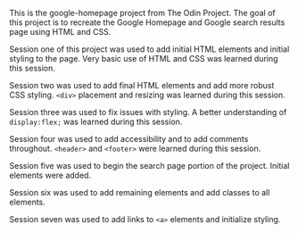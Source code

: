 This is the google-homepage project from The Odin Project. The goal of this project is to recreate the Google Homepage and Google search results page using HTML and CSS.

Session one of this project was used to add initial HTML elements and initial styling to the page.
Very basic use of HTML and CSS was learned during this session.

Session two was used to add final HTML elements and add more robust CSS styling.
`<div>` placement and resizing was learned during this session.

Session three was used to fix issues with styling.
A better understanding of `display:flex;` was learned during this session.

Session four was used to add accessibility and to add comments throughout.
`<header>` and `<footer>` were learned during this session.

Session five was used to begin the search page portion of the project.
Initial elements were added.

Session six was used to add remaining elements and add classes to all elements.

Session seven was used to add links to `<a>` elements and initialize styling.